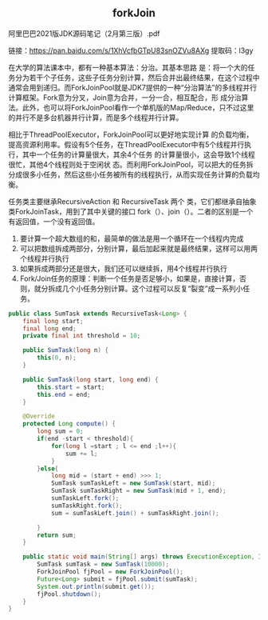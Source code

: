 <h2><center>forkJoin</center></h2>

阿里巴巴2021版JDK源码笔记（2月第三版）.pdf

链接：https://pan.baidu.com/s/1XhVcfbGTpU83snOZVu8AXg 
提取码：l3gy

在大学的算法课本中，都有一种基本算法：分治。其基本思路 是：将一个大的任务分为若干个子任务，这些子任务分别计算，然后合并出最终结果，在这个过程中通常会用到递归。而ForkJoinPool就是JDK7提供的一种“分治算法”的多线程并行 计算框架。Fork意为分叉，Join意为合并，一分一合，相互配合，形 成分治算法。此外，也可以将ForkJoinPool看作一个单机版的Map/Reduce，只不过这里的并行不是多台机器并行计算，而是多个线程并行计算。

相比于ThreadPoolExecutor，ForkJoinPool可以更好地实现计算 的负载均衡，提高资源利用率。假设有5个任务，在ThreadPoolExecutor中有5个线程并行执行，其中一个任务的计算量很大，其余4个任务 的计算量很小，这会导致1个线程很忙，其他4个线程则处于空闲状 态。而利用ForkJoinPool，可以把大的任务拆分成很多小任务，然后这些小任务被所有的线程执行，从而实现任务计算的负载均衡。

任务类主要继承RecursiveAction 和 RecursiveTask 两个 类，它们都继承自抽象类ForkJoinTask，用到了其中关键的接口 fork（）、join（）。二者的区别是一个有返回值，一个没有返回值。

1. 要计算一个超大数组的和，最简单的做法是用一个循环在一个线程内完成
2. 可以把数组拆成两部分，分别计算，最后加起来就是最终结果，这样可以用两个线程并行执行
3. 如果拆成两部分还是很大，我们还可以继续拆，用4个线程并行执行
4. Fork/Join任务的原理：判断一个任务是否足够小，如果是，直接计算，否则，就分拆成几个小任务分别计算。这个过程可以反复“裂变”成一系列小任务。

```java
public class SumTask extends RecursiveTask<Long> {
    final long start;
    final long end;
    private final int threshold = 10;

    public SumTask(long n) {
        this(0, n);
    }

    public SumTask(long start, long end) {
        this.start = start;
        this.end = end;
    }

    @Override
    protected Long compute() {
        long sum = 0;
        if(end -start < threshold){
            for(long l =start ; l <= end ;l++){
                sum += l;
            }
        }else{
            long mid = (start + end) >>> 1;
            SumTask sumTaskLeft = new SumTask(start, mid);
            SumTask sumTaskRight = new SumTask(mid + 1, end);
            sumTaskLeft.fork();
            sumTaskRight.fork();
            sum = sumTaskLeft.join() + sumTaskRight.join();

        }
        return sum;
    }

    public static void main(String[] args) throws ExecutionException, InterruptedException {
        SumTask sumTask = new SumTask(10000);
        ForkJoinPool fjPool = new ForkJoinPool();
        Future<Long> submit = fjPool.submit(sumTask);
        System.out.println(submit.get());
        fjPool.shutdown();
    }
}
```

### 

